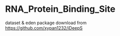 # RNA_Protein_Binding_Site
dataset & eden package download from https://github.com/xypan1232/iDeepS
